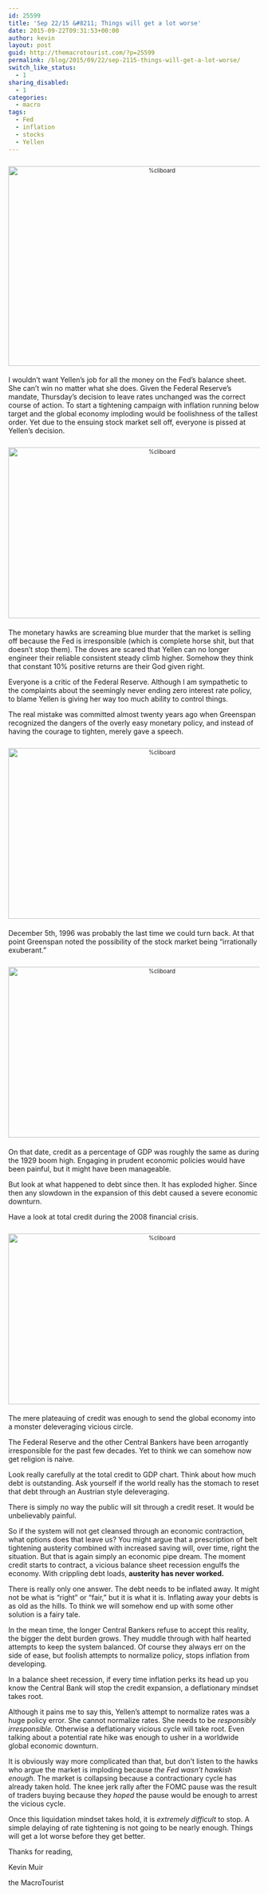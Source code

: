 ```yaml
---
id: 25599
title: 'Sep 22/15 &#8211; Things will get a lot worse'
date: 2015-09-22T09:31:53+00:00
author: kevin
layout: post
guid: http://themacrotourist.com/?p=25599
permalink: /blog/2015/09/22/sep-2115-things-will-get-a-lot-worse/
switch_like_status:
  - 1
sharing_disabled:
  - 1
categories:
  - macro
tags:
  - Fed
  - inflation
  - stocks
  - Yellen
---
```

<div style="width: image width px; font-size: 80%; text-align: center;">
  <a href="http://themacrotourist.com/pictures/YellenSep2115.png"><img class="size-full wp-image-14271" style="padding-top: 1.0em; padding-bottom: 0.5em;" src="http://themacrotourist.com/pictures/YellenSep2115.png" alt="%cliboard" width="600" height="400" /></a>
</div>

I wouldn’t want Yellen’s job for all the money on the Fed’s balance sheet. She can’t win no matter what she does. Given the Federal Reserve’s mandate, Thursday’s decision to leave rates unchanged was the correct course of action. To start a tightening campaign with inflation running below target and the global economy imploding would be foolishness of the tallest order. Yet due to the ensuing stock market sell off, everyone is pissed at Yellen’s decision.

<div style="width: image width px; font-size: 80%; text-align: center;">
  <a href="http://themacrotourist.com/pictures/ESZ5Sep2215.png"><img class="size-full wp-image-14271" style="padding-top: 1.0em; padding-bottom: 0.5em;" src="http://themacrotourist.com/pictures/ESZ5Sep2215.png" alt="%cliboard" width="600" height="342" /></a>
</div>

The monetary hawks are screaming blue murder that the market is selling off because the Fed is irresponsible (which is complete horse shit, but that doesn’t stop them). The doves are scared that Yellen can no longer engineer their reliable consistent steady climb higher. Somehow they think that constant 10% positive returns are their God given right.

Everyone is a critic of the Federal Reserve. Although I am sympathetic to the complaints about the seemingly never ending zero interest rate policy, to blame Yellen is giving her way too much ability to control things.

The real mistake was committed almost twenty years ago when Greenspan recognized the dangers of the overly easy monetary policy, and instead of having the courage to tighten, merely gave a speech.

<div style="width: image width px; font-size: 80%; text-align: center;">
  <a href="http://themacrotourist.com/pictures/TotalCreditSep2215-1.png"><img class="size-full wp-image-14271" style="padding-top: 1.0em; padding-bottom: 0.5em;" src="http://themacrotourist.com/pictures/TotalCreditSep2215-1.png" alt="%cliboard" width="600" height="342" /></a>
</div>

December 5th, 1996 was probably the last time we could turn back. At that point Greenspan noted the possibility of the stock market being “irrationally exuberant.”

<div style="width: image width px; font-size: 80%; text-align: center;">
  <a href="http://themacrotourist.com/pictures/SPXIrrSep2215.png"><img class="size-full wp-image-14271" style="padding-top: 1.0em; padding-bottom: 0.5em;" src="http://themacrotourist.com/pictures/SPXIrrSep2215.png" alt="%cliboard" width="600" height="342" /></a>
</div>

On that date, credit as a percentage of GDP was roughly the same as during the 1929 boom high. Engaging in prudent economic policies would have been painful, but it might have been manageable.

But look at what happened to debt since then. It has exploded higher. Since then any slowdown in the expansion of this debt caused a severe economic downturn.

Have a look at total credit during the 2008 financial crisis.

<div style="width: image width px; font-size: 80%; text-align: center;">
  <a href="http://themacrotourist.com/pictures/DestroySep2215.png"><img class="size-full wp-image-14271" style="padding-top: 1.0em; padding-bottom: 0.5em;" src="http://themacrotourist.com/pictures/DestroySep2215.png" alt="%cliboard" width="600" height="342" /></a>
</div>

The mere plateauing of credit was enough to send the global economy into a monster deleveraging vicious circle.

The Federal Reserve and the other Central Bankers have been arrogantly irresponsible for the past few decades. Yet to think we can somehow now get religion is naive.

Look really carefully at the total credit to GDP chart. Think about how much debt is outstanding. Ask yourself if the world really has the stomach to reset that debt through an Austrian style deleveraging.

There is simply no way the public will sit through a credit reset. It would be unbelievably painful.

So if the system will not get cleansed through an economic contraction, what options does that leave us? You might argue that a prescription of belt tightening austerity combined with increased saving will, over time, right the situation. But that is again simply an economic pipe dream. The moment credit starts to contract, a vicious balance sheet recession engulfs the economy. With crippling debt loads, **austerity has never worked.**

There is really only one answer. The debt needs to be inflated away. It might not be what is “right” or “fair,” but it is what it is. Inflating away your debts is as old as the hills. To think we will somehow end up with some other solution is a fairy tale.

In the mean time, the longer Central Bankers refuse to accept this reality, the bigger the debt burden grows. They muddle through with half hearted attempts to keep the system balanced. Of course they always err on the side of ease, but foolish attempts to normalize policy, stops inflation from developing.

In a balance sheet recession, if every time inflation perks its head up you know the Central Bank will stop the credit expansion, a deflationary mindset takes root.

Although it pains me to say this, Yellen’s attempt to normalize rates was a huge policy error. She cannot normalize rates. She needs to be _responsibly irresponsible._ Otherwise a deflationary vicious cycle will take root. Even talking about a potential rate hike was enough to usher in a worldwide global economic downturn.

It is obviously way more complicated than that, but don’t listen to the hawks who argue the market is imploding because _the Fed wasn’t hawkish enough._ The market is collapsing because a contractionary cycle has already taken hold. The knee jerk rally after the FOMC pause was the result of traders buying because they _hoped_ the pause would be enough to arrest the vicious cycle.

Once this liquidation mindset takes hold, it is _extremely difficult_ to stop. A simple delaying of rate tightening is not going to be nearly enough. Things will get a lot worse before they get better.

Thanks for reading,
  
Kevin Muir
  
the MacroTourist